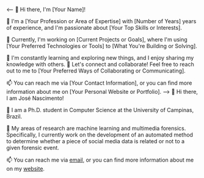 <!-- ### Hi there 👋 -->
<!--
**jdnascim/jdnascim** is a ✨ _special_ ✨ repository because its `README.md` (this file) appears on your GitHub profile.

Here are some ideas to get you started:

- 🔭 I’m currently working on ...
- 🌱 I’m currently learning ...
- 👯 I’m looking to collaborate on ...
- 🤔 I’m looking for help with ...
- 💬 Ask me about ...
- 📫 How to reach me: ...
- 😄 Pronouns: ...
- ⚡ Fun fact: ...
-->
<-- 👋 Hi there, I'm [Your Name]!

🚀 I'm a [Your Profession or Area of Expertise] with [Number of Years] years of experience, and I'm passionate about [Your Top Skills or Interests]. 

🔭 Currently, I'm working on [Current Projects or Goals], where I'm using [Your Preferred Technologies or Tools] to [What You're Building or Solving]. 

🌱 I'm constantly learning and exploring new things, and I enjoy sharing my knowledge with others. 💬 Let's connect and collaborate! Feel free to reach out to me to [Your Preferred Ways of Collaborating or Communicating].

📫 You can reach me via [Your Contact Information], or you can find more information about me on [Your Personal Website or Portfolio]. 
-->
👋 Hi there, I am José Nascimento!

🚀 I am a Ph.D. student in Computer Science at the University of Campinas, Brazil.

🔭 My areas of research are machine learning and multimedia forensics. Specifically, I currently work on the development of an automated method to determine whether a piece of social media data is related or not to a given forensic event.

📫 You can reach me via [email](mailto:jose.nascimento@ic.unicamp.br), or you can find more information about me on my [website](jdnascim.github.io). 
